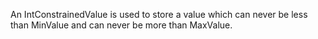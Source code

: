 An IntConstrainedValue is used to store a value which can never be less than
MinValue and can never be more than MaxValue.